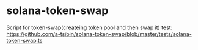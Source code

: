 # solana-token-swap
Script for token-swap(createing token pool and then swap it) test: https://github.com/a-tsibin/solana-token-swap/blob/master/tests/solana-token-swap.ts
